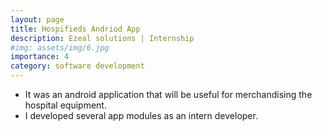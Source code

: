 ```yaml
---
layout: page
title: Hospifieds Andriod App
description: Ezeal solutions | Internship
#img: assets/img/6.jpg
importance: 4
category: software development
---
```


* It was an android application that will be useful for merchandising the hospital equipment.
* I developed several app modules as an intern developer.